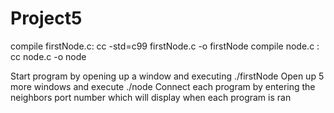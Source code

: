 # Project5

compile firstNode.c: cc -std=c99 firstNode.c -o firstNode
compile node.c     : cc node.c -o node

Start program by opening up a window and executing ./firstNode
Open up 5 more windows and execute ./node
Connect each program by entering the neighbors port number which will display when each program is ran
